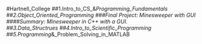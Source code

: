 #Hartnell_College
##1.Intro_to_CS_&_Programming_Fundamentals
##2.Object_Oriented_Programming
###Final Project: Minesweeper with GUI
####Summary: Minesweeper in C++ with a GUI.  
##3.Data_Structrues
##4.Intro_to_Scientific_Programming
##5.Programming_&_Problem_Solving_in_MATLAB
